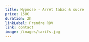 ```yaml
---
title: Hypnose - Arrêt tabac & sucre
price: 150€
duration: 2h
linkLabel: Prendre RDV
link: contact
image: /images/tarifs.jpg
---
```

